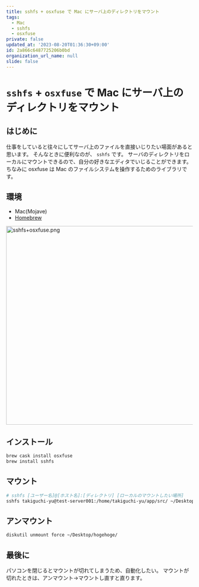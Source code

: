 ```yaml
---
title: sshfs + osxfuse で Mac にサーバ上のディレクトリをマウント
tags:
  - Mac
  - sshfs
  - osxfuse
private: false
updated_at: '2023-08-20T01:36:30+09:00'
id: 2a866c6487725206b0bd
organization_url_name: null
slide: false
---
```

# `sshfs` + `osxfuse` で Mac にサーバ上のディレクトリをマウント

## はじめに
仕事をしていると往々にしてサーバ上のファイルを直接いじりたい場面があると思います。
そんなときに便利なのが、 `sshfs` です。
サーバのディレクトリをローカルにマウントできるので、自分の好きなエディタでいじることができます。
ちなみに osxfuse は Mac のファイルシステムを操作するためのライブラリです。

## 環境
- Mac(Mojave)
- [Homebrew](https://brew.sh/index_ja )

<img width="535" alt="sshfs+osxfuse.png" src="https://qiita-image-store.s3.ap-northeast-1.amazonaws.com/0/59081/30aaf052-efc6-a69a-ce28-487660a7d5bd.png">

## インストール
```bash
brew cask install osxfuse
brew install sshfs
```

## マウント
```bash
# sshfs [ユーザー名]@[ホスト名]:[ディレクトリ] [ローカルのマウントしたい場所]
sshfs takiguchi-yu@test-server001:/home/takiguchi-yu/app/src/ ~/Desktop/hogehoge/
```

## アンマウント
```bash
diskutil unmount force ~/Desktop/hogehoge/
```

## 最後に
パソコンを閉じるとマウントが切れてしまうため、自動化したい。
マウントが切れたときは、アンマウント→マウントし直すと直ります。
